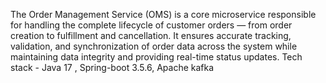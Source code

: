 The Order Management Service (OMS) is a core microservice responsible for handling the complete lifecycle of customer orders — from order creation to fulfillment and cancellation. It ensures accurate tracking, validation, and synchronization of order data across the system while maintaining data integrity and providing real-time status updates.
Tech stack - Java 17 , Spring-boot 3.5.6, Apache kafka  
